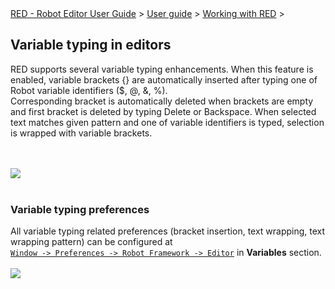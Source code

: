 <html>
<head>
<link href="PLUGINS_ROOT/org.robotframework.ide.eclipse.main.plugin.doc.user/help/style.css" rel="stylesheet" type="text/css"/>
</head>
<body>
<a href="..\..\index.html">RED - Robot Editor User Guide</a> &gt; <a href="..\user_guide.html">User guide</a> &gt; <a href="..\working_with_red.html">Working with RED</a> &gt; 
<h2>Variable typing in editors</h2>
RED supports several variable typing enhancements. When this feature is enabled, variable brackets {} are automatically inserted after typing one of Robot variable identifiers ($, @, &amp;, %).<br/>
Corresponding bracket is automatically deleted when brackets are empty and first bracket is deleted by typing Delete or Backspace.
When selected text matches given pattern and one of variable identifiers is typed, selection is wrapped with variable brackets.

<br/><br/><img src="images/variable_typing.gif"/> <br/><br/>
<h3>Variable typing preferences</h3>
All variable typing related preferences (bracket insertion, text wrapping, text wrapping pattern) can be configured at <code><a class="command" href="javascript:executeCommand('org.eclipse.ui.window.preferences(preferencePageId=org.robotframework.ide.eclipse.main.plugin.preferences.editor)')">
Window -&gt; Preferences -&gt; Robot Framework -&gt; Editor</a></code> in <b>Variables</b> section.
<br/><br/><img src="images/variable_preferneces.png"/> <br/><br/>
</body>
</html>
